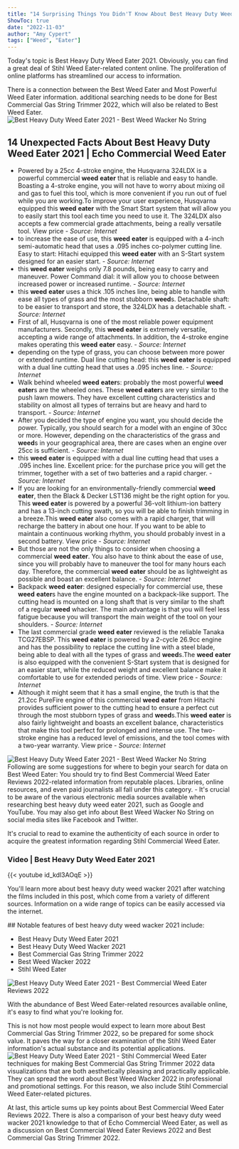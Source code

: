 ```yaml
---
title: "14 Surprising Things You Didn'T Know About Best Heavy Duty Weed Eater 2021"
ShowToc: true 
date: "2022-11-03"
author: "Amy Cypert" 
tags: ["Weed", "Eater"]
---
```


	
Today's topic is Best Heavy Duty Weed Eater 2021. Obviously, you can find a great deal of Stihl Weed Eater-related content online. The proliferation of online platforms has streamlined our access to information.

There is a connection between the Best Weed Eater and Most Powerful Weed Eater information. additional searching needs to be done for Best Commercial Gas String Trimmer 2022, which will also be related to Best Weed Eater.
<img loading="lazy" src="http://farm7.static.flickr.com/6219/6310256584_945b9fbe16_b.jpg" onerror="this.onerror=null;this.src='https://blogger.googleusercontent.com/img/a/AVvXsEhe7F7TRXHtjiKvHb5vS7DmnxvpHiDyoYyYvm1nHB3Qp2_w3BnM6A2eq4v7FYxCC9bfZt3a9vIMtAYEKUiaDQbHMg-ViyGmRIj39MLp0bGFfgfYw1Dc9q_H-T0wiTm3l0Uq42dETrN9eC8aGJ9_IORZsxST1AcLR7np1koOfcc7tnHa4S8Mwz_xD9d0=s16000';" alt="Best Heavy Duty Weed Eater 2021 - Best Weed Wacker No String" >

## 14 Unexpected Facts About Best Heavy Duty Weed Eater 2021 | Echo Commercial Weed Eater
-   Powered by a 25cc 4-stroke engine, the Husqvarna 324LDX is a powerful commercial **weed** **eater** that is reliable and easy to handle. Boasting a 4-stroke engine, you will not have to worry about mixing oil and gas to fuel this tool, which is more convenient if you run out of fuel while you are working.To improve your user experience, Husqvarna equipped this **weed** **eater** with the Smart Start system that will allow you to easily start this tool each time you need to use it. The 324LDX also accepts a few commercial grade attachments, being a really versatile tool. View price - <cite>Source: Internet</cite>
-   to increase the ease of use, this **weed** **eater** is equipped with a 4-inch semi-automatic head that uses a .095 inches co-polymer cutting line. Easy to start: Hitachi equipped this **weed** **eater** with an S-Start system designed for an easier start. - <cite>Source: Internet</cite>
-   this **weed** **eater** weighs only 7.8 pounds, being easy to carry and maneuver. Power Command dial: it will allow you to choose between increased power or increased runtime. - <cite>Source: Internet</cite>
-   this **weed** **eater** uses a thick .105 inches line, being able to handle with ease all types of grass and the most stubborn **weed**s. Detachable shaft: to be easier to transport and store, the 324LDX has a detachable shaft. - <cite>Source: Internet</cite>
-   First of all, Husqvarna is one of the most reliable power equipment manufacturers. Secondly, this **weed** **eater** is extremely versatile, accepting a wide range of attachments. In addition, the 4-stroke engine makes operating this **weed** **eater** easy. - <cite>Source: Internet</cite>
-   depending on the type of grass, you can choose between more power or extended runtime. Dual line cutting head: this **weed** **eater** is equipped with a dual line cutting head that uses a .095 inches line. - <cite>Source: Internet</cite>
-   Walk behind wheeled **weed** **eater**s: probably the most powerful **weed** **eater**s are the wheeled ones. These **weed** **eater**s are very similar to the push lawn mowers. They have excellent cutting characteristics and stability on almost all types of terrains but are heavy and hard to transport. - <cite>Source: Internet</cite>
-   After you decided the type of engine you want, you should decide the power. Typically, you should search for a model with an engine of 30cc or more. However, depending on the characteristics of the grass and **weed**s in your geographical area, there are cases when an engine over 25cc is sufficient. - <cite>Source: Internet</cite>
-   this **weed** **eater** is equipped with a dual line cutting head that uses a .095 inches line. Excellent price: for the purchase price you will get the trimmer, together with a set of two batteries and a rapid charger. - <cite>Source: Internet</cite>
-   If you are looking for an environmentally-friendly commercial **weed** **eater**, then the Black & Decker LST136 might be the right option for you. This **weed** **eater** is powered by a powerful 36-volt lithium-ion battery and has a 13-inch cutting swath, so you will be able to finish trimming in a breeze.This **weed** **eater** also comes with a rapid charger, that will recharge the battery in about one hour. If you want to be able to maintain a continuous working rhythm, you should probably invest in a second battery. View price - <cite>Source: Internet</cite>
-   But those are not the only things to consider when choosing a commercial **weed** **eater**. You also have to think about the ease of use, since you will probably have to maneuver the tool for many hours each day. Therefore, the commercial **weed** **eater** should be as lightweight as possible and boast an excellent balance. - <cite>Source: Internet</cite>
-   Backpack **weed** **eater**: designed especially for commercial use, these **weed** **eater**s have the engine mounted on a backpack-like support. The cutting head is mounted on a long shaft that is very similar to the shaft of a regular **weed** whacker. The main advantage is that you will feel less fatigue because you will transport the main weight of the tool on your shoulders. - <cite>Source: Internet</cite>
-   The last commercial grade **weed** **eater** reviewed is the reliable Tanaka TCG27EBSP. This **weed** **eater** is powered by a 2-cycle 26.9cc engine and has the possibility to replace the cutting line with a steel blade, being able to deal with all the types of grass and **weed**s.The **weed** **eater** is also equipped with the convenient S-Start system that is designed for an easier start, while the reduced weight and excellent balance make it comfortable to use for extended periods of time. View price - <cite>Source: Internet</cite>
-   Although it might seem that it has a small engine, the truth is that the 21.2cc PureFire engine of this commercial **weed** **eater** from Hitachi provides sufficient power to the cutting head to ensure a perfect cut through the most stubborn types of grass and **weed**s.This **weed** **eater** is also fairly lightweight and boasts an excellent balance, characteristics that make this tool perfect for prolonged and intense use. The two-stroke engine has a reduced level of emissions, and the tool comes with a two-year warranty. View price - <cite>Source: Internet</cite>


<img loading="lazy" src="http://gardenambition.com/wp-content/uploads/2017/11/A-weed-eater-head-with-a-blade-is-the-ideal-choice-for-cutting-thicker-weeds-and-even-small-branches.jpg" onerror="this.onerror=null;this.src='https://blogger.googleusercontent.com/img/a/AVvXsEhe7F7TRXHtjiKvHb5vS7DmnxvpHiDyoYyYvm1nHB3Qp2_w3BnM6A2eq4v7FYxCC9bfZt3a9vIMtAYEKUiaDQbHMg-ViyGmRIj39MLp0bGFfgfYw1Dc9q_H-T0wiTm3l0Uq42dETrN9eC8aGJ9_IORZsxST1AcLR7np1koOfcc7tnHa4S8Mwz_xD9d0=s16000';" alt="Best Heavy Duty Weed Eater 2021 - Best Weed Wacker No String" >
Following are some suggestions for where to begin your search for data on Best Weed Eater:
You should try to find Best Commercial Weed Eater Reviews 2022-related information from reputable places. Libraries, online resources, and even paid journalists all fall under this category.
- It's crucial to be aware of the various electronic media sources available when researching best heavy duty weed eater 2021, such as Google and YouTube. You may also get info about Best Weed Wacker No String on social media sites like Facebook and Twitter.

It's crucial to read to examine the authenticity of each source in order to acquire the greatest information regarding Stihl Commercial Weed Eater.

### Video | Best Heavy Duty Weed Eater 2021
{{< youtube id_kdl3AOqE >}} 

You'll learn more about best heavy duty weed wacker 2021 after watching the films included in this post, which come from a variety of different sources. Information on a wide range of topics can be easily accessed via the internet.
<script async="async" data-cfasync="false" src="//normallydemandedalter.com/fe63df3c5408708b15d8dc3d9b206b31/invoke.js"></script>
<div id="container-fe63df3c5408708b15d8dc3d9b206b31"></div>
## Notable features of best heavy duty weed wacker 2021 include:

- Best Heavy Duty Weed Eater 2021
- Best Heavy Duty Weed Wacker 2021
- Best Commercial Gas String Trimmer 2022
- Best Weed Wacker 2022
- Stihl Weed Eater

 <img loading="lazy" src="https://imgix.bustle.com/uploads/image/2021/6/24/dc07f0a6-1897-41b4-b91d-0ad8d75368ee-best-weed-wackers.jpg?w=1200&h=630&fit=crop&crop=faces&fm=jpg" onerror="this.onerror=null;this.src='https://blogger.googleusercontent.com/img/a/AVvXsEhe7F7TRXHtjiKvHb5vS7DmnxvpHiDyoYyYvm1nHB3Qp2_w3BnM6A2eq4v7FYxCC9bfZt3a9vIMtAYEKUiaDQbHMg-ViyGmRIj39MLp0bGFfgfYw1Dc9q_H-T0wiTm3l0Uq42dETrN9eC8aGJ9_IORZsxST1AcLR7np1koOfcc7tnHa4S8Mwz_xD9d0=s16000';" alt="Best Heavy Duty Weed Eater 2021 - Best Commercial Weed Eater Reviews 2022" >

With the abundance of Best Weed Eater-related resources available online, it's easy to find what you're looking for.

This is not how most people would expect to learn more about Best Commercial Gas String Trimmer 2022, so be prepared for some shock value. It paves the way for a closer examination of the Stihl Weed Eater information's actual substance and its potential applications.
<img loading="lazy" src="http://gardenambition.com/wp-content/uploads/2017/11/A-gas-powered-trimmer-head-is-more-powerful-than-electric-heads-thereby-making-them-suitable-for-heavy-duty-tasks-2.jpg" onerror="this.onerror=null;this.src='https://blogger.googleusercontent.com/img/a/AVvXsEhe7F7TRXHtjiKvHb5vS7DmnxvpHiDyoYyYvm1nHB3Qp2_w3BnM6A2eq4v7FYxCC9bfZt3a9vIMtAYEKUiaDQbHMg-ViyGmRIj39MLp0bGFfgfYw1Dc9q_H-T0wiTm3l0Uq42dETrN9eC8aGJ9_IORZsxST1AcLR7np1koOfcc7tnHa4S8Mwz_xD9d0=s16000';" alt="Best Heavy Duty Weed Eater 2021 - Stihl Commercial Weed Eater" >
techniques for making Best Commercial Gas String Trimmer 2022 data visualizations that are both aesthetically pleasing and practically applicable. They can spread the word about Best Weed Wacker 2022 in professional and promotional settings. For this reason, we also include Stihl Commercial Weed Eater-related pictures.

At last, this article sums up key points about Best Commercial Weed Eater Reviews 2022. There is also a comparison of your best heavy duty weed wacker 2021 knowledge to that of Echo Commercial Weed Eater, as well as a discussion on Best Commercial Weed Eater Reviews 2022 and Best Commercial Gas String Trimmer 2022.
	
	


